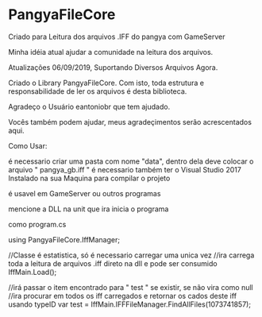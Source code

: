 # PangyaFileCore
  
Criado para Leitura dos arquivos .IFF do pangya com GameServer

Minha idéia atual ajudar a comunidade na leitura dos arquivos.

Atualizações 06/09/2019, Suportando Diversos Arquivos Agora.

Criado o Library PangyaFileCore. Com isto, toda estrutura e responsabilidade de ler os arquivos é desta biblioteca.


Agradeço o Usuário eantoniobr que tem ajudado.

Vocês também podem ajudar, meus agradeçimentos serão acrescentados aqui.


Como Usar:

é necessario criar uma pasta com nome "data", dentro dela deve colocar o arquivo " pangya_gb.iff "
é necessario também ter o Visual Studio 2017 Instalado na sua Maquina para compilar o projeto

é usavel em GameServer ou outros programas 

mencione a DLL na unit que ira inicia o programa


como program.cs  

using PangyaFileCore.IffManager;

 
//Classe é estatistica, só é necessario carregar uma unica vez
//ira carrega toda a leitura de arquivos .iff direto na dll e pode ser consumido 
IffMain.Load(); 
 
//irá passar o item encontrado para " test " se existir, se não vira como null
//ira procurar em todos os iff carregados e retornar os cados deste iff usando  typeID
var test = IffMain.IFFFileManager.FindAllFiles(1073741857); 
